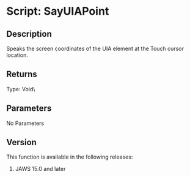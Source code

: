 # Script: SayUIAPoint

## Description

Speaks the screen coordinates of the UIA element at the Touch cursor
location.

## Returns

Type: Void\

## Parameters

No Parameters

## Version

This function is available in the following releases:

1.  JAWS 15.0 and later
